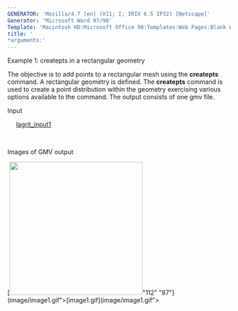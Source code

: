 ```yaml
---
GENERATOR: 'Mozilla/4.7 [en] (X11; I; IRIX 6.5 IP32) [Netscape]'
Generator: 'Microsoft Word 97/98'
Template: 'Macintosh HD:Microsoft Office 98:Templates:Web Pages:Blank Web Page'
title: '
*arguments:'
---
```


 Example 1: createpts in a rectangular geometry

  The objective is to add points to a rectangular mesh using the
  **createpts** command.
  A rectangular geometry is defined. The **createpts** command is used
  to create a point distribution within the geometry exercising
  various options available to the command. The output consists of one
  gmv file.

 Input

      [lagrit\_input1](../lagrit_input1)

  

 Images of GMV output

 [<img height="300" width="300" src="https://lanl.github.io/docs/assets/images/image1tn.gif">"112"
 "87"](image/image1.gif">[image1.gif](image/image1.gif">
